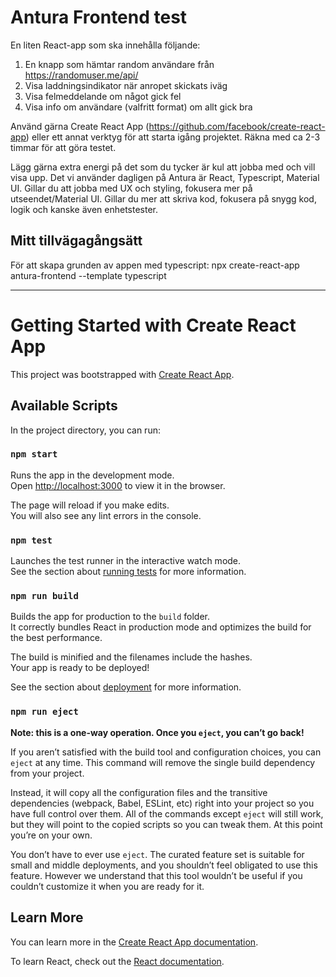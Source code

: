
# Antura Frontend test

En liten React-app som ska innehålla följande:
1. En knapp som hämtar random användare från https://randomuser.me/api/
2. Visa laddningsindikator när anropet skickats iväg
3. Visa felmeddelande om något gick fel
4. Visa info om användare (valfritt format) om allt gick bra

Använd gärna Create React App (https://github.com/facebook/create-react-app) eller ett annat verktyg för att starta igång projektet. Räkna med ca 2-3 timmar för att göra testet.

Lägg gärna extra energi på det som du tycker är kul att jobba med och vill visa upp. Det vi använder dagligen på Antura är React, Typescript, Material UI. Gillar du att jobba med UX och styling, fokusera mer på utseendet/Material UI. Gillar du mer att skriva kod, fokusera på snygg kod, logik och kanske även enhetstester.
 
 ## Mitt tillvägagångsätt
 För att skapa grunden av appen med typescript: 
 npx create-react-app antura-frontend --template typescript




--------------------------------



# Getting Started with Create React App

This project was bootstrapped with [Create React App](https://github.com/facebook/create-react-app).

## Available Scripts

In the project directory, you can run:

### `npm start`

Runs the app in the development mode.\
Open [http://localhost:3000](http://localhost:3000) to view it in the browser.

The page will reload if you make edits.\
You will also see any lint errors in the console.

### `npm test`

Launches the test runner in the interactive watch mode.\
See the section about [running tests](https://facebook.github.io/create-react-app/docs/running-tests) for more information.

### `npm run build`

Builds the app for production to the `build` folder.\
It correctly bundles React in production mode and optimizes the build for the best performance.

The build is minified and the filenames include the hashes.\
Your app is ready to be deployed!

See the section about [deployment](https://facebook.github.io/create-react-app/docs/deployment) for more information.

### `npm run eject`

**Note: this is a one-way operation. Once you `eject`, you can’t go back!**

If you aren’t satisfied with the build tool and configuration choices, you can `eject` at any time. This command will remove the single build dependency from your project.

Instead, it will copy all the configuration files and the transitive dependencies (webpack, Babel, ESLint, etc) right into your project so you have full control over them. All of the commands except `eject` will still work, but they will point to the copied scripts so you can tweak them. At this point you’re on your own.

You don’t have to ever use `eject`. The curated feature set is suitable for small and middle deployments, and you shouldn’t feel obligated to use this feature. However we understand that this tool wouldn’t be useful if you couldn’t customize it when you are ready for it.

## Learn More

You can learn more in the [Create React App documentation](https://facebook.github.io/create-react-app/docs/getting-started).

To learn React, check out the [React documentation](https://reactjs.org/).
